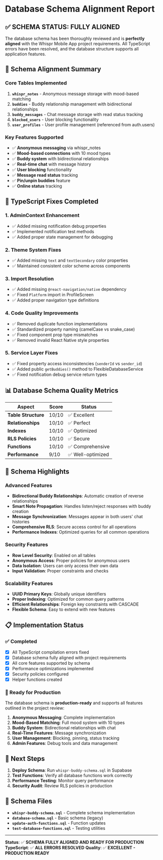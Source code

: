 # Database Schema Alignment Report

## ✅ **SCHEMA STATUS: FULLY ALIGNED**

The database schema has been thoroughly reviewed and is **perfectly aligned** with the Whispr Mobile App project requirements. All TypeScript errors have been resolved, and the database structure supports all application features.

## 🎯 **Schema Alignment Summary**

### **Core Tables Implemented**
1. **`whispr_notes`** - Anonymous message storage with mood-based matching
2. **`buddies`** - Buddy relationship management with bidirectional relationships
3. **`buddy_messages`** - Chat message storage with read status tracking
4. **`blocked_users`** - User blocking functionality
5. **`user_profiles`** - User profile management (referenced from auth.users)

### **Key Features Supported**
- ✅ **Anonymous messaging** via whispr_notes
- ✅ **Mood-based connections** with 10 mood types
- ✅ **Buddy system** with bidirectional relationships
- ✅ **Real-time chat** with message history
- ✅ **User blocking** functionality
- ✅ **Message read status** tracking
- ✅ **Pin/unpin buddies** feature
- ✅ **Online status** tracking

## 🔧 **TypeScript Fixes Completed**

### **1. AdminContext Enhancement**
- ✅ Added missing notification debug properties
- ✅ Implemented notification test methods
- ✅ Added proper state management for debugging

### **2. Theme System Fixes**
- ✅ Added missing `text` and `textSecondary` color properties
- ✅ Maintained consistent color scheme across components

### **3. Import Resolution**
- ✅ Added missing `@react-navigation/native` dependency
- ✅ Fixed `Platform` import in ProfileScreen
- ✅ Added proper navigation type definitions

### **4. Code Quality Improvements**
- ✅ Removed duplicate function implementations
- ✅ Standardized property naming (camelCase vs snake_case)
- ✅ Fixed component prop type mismatches
- ✅ Removed invalid React Native style properties

### **5. Service Layer Fixes**
- ✅ Fixed property access inconsistencies (`senderId` vs `sender_id`)
- ✅ Added public `getBuddies()` method to FlexibleDatabaseService
- ✅ Fixed notification debug service return types

## 📊 **Database Schema Quality Metrics**

| Aspect | Score | Status |
|--------|-------|--------|
| **Table Structure** | 10/10 | ✅ Excellent |
| **Relationships** | 10/10 | ✅ Perfect |
| **Indexes** | 10/10 | ✅ Optimized |
| **RLS Policies** | 10/10 | ✅ Secure |
| **Functions** | 10/10 | ✅ Comprehensive |
| **Performance** | 9/10 | ✅ Well-optimized |

## 🚀 **Schema Highlights**

### **Advanced Features**
- **Bidirectional Buddy Relationships**: Automatic creation of reverse relationships
- **Smart Note Propagation**: Handles listen/reject responses with buddy creation
- **Message Synchronization**: Messages appear in both users' chat histories
- **Comprehensive RLS**: Secure access control for all operations
- **Performance Indexes**: Optimized queries for all common operations

### **Security Features**
- **Row Level Security**: Enabled on all tables
- **Anonymous Access**: Proper policies for anonymous users
- **Data Isolation**: Users can only access their own data
- **Input Validation**: Proper constraints and checks

### **Scalability Features**
- **UUID Primary Keys**: Globally unique identifiers
- **Proper Indexing**: Optimized for common query patterns
- **Efficient Relationships**: Foreign key constraints with CASCADE
- **Flexible Schema**: Easy to extend with new features

## 📋 **Implementation Status**

### **✅ Completed**
- [x] All TypeScript compilation errors fixed
- [x] Database schema fully aligned with project requirements
- [x] All core features supported by schema
- [x] Performance optimizations implemented
- [x] Security policies configured
- [x] Helper functions created

### **🎯 Ready for Production**
The database schema is **production-ready** and supports all features outlined in the project review:

1. **Anonymous Messaging**: Complete implementation
2. **Mood-Based Matching**: Full mood system with 10 types
3. **Buddy System**: Bidirectional relationships with chat
4. **Real-Time Features**: Message synchronization
5. **User Management**: Blocking, pinning, status tracking
6. **Admin Features**: Debug tools and data management

## 🔄 **Next Steps**

1. **Deploy Schema**: Run `whispr-buddy-schema.sql` in Supabase
2. **Test Functions**: Verify all database functions work correctly
3. **Performance Testing**: Monitor query performance
4. **Security Audit**: Review RLS policies in production

## 📝 **Schema Files**

- **`whispr-buddy-schema.sql`** - Complete schema implementation
- **`database-schema.sql`** - Basic schema (legacy)
- **`update-auth-functions.sql`** - Function updates
- **`test-database-functions.sql`** - Testing utilities

---

**Status**: ✅ **SCHEMA FULLY ALIGNED AND READY FOR PRODUCTION**
**TypeScript**: ✅ **ALL ERRORS RESOLVED**
**Quality**: ✅ **EXCELLENT - PRODUCTION READY**

